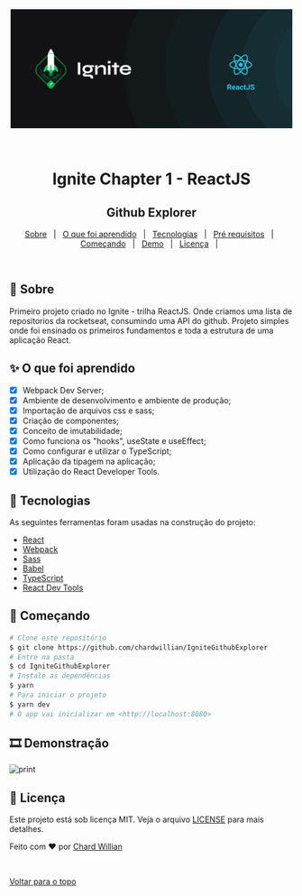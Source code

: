 <div align="center" id="top"> 
  <img src="/public/assets/logo_ignite_react.png" alt="Github Explorer" width="500px"/>

&#xa0;

</div>

<h1 align="center">Ignite Chapter 1 - ReactJS</h1>
<h2 align="center">Github Explorer</h2>


<p align="center">
  <a href="#dart-sobre">Sobre</a> &#xa0; | &#xa0; 
  <a href="#sparkles-o-que-foi-aprendido">O que foi aprendido</a> &#xa0; | &#xa0;
  <a href="#rocket-tecnologias">Tecnologias</a> &#xa0; | &#xa0;
  <a href="#white_check_mark-pré-requesitos">Pré requisitos</a> &#xa0; | &#xa0;
  <a href="#checkered_flag-começando">Começando</a> &#xa0; | &#xa0;
  <a href="#film_strip-demonstração">Demo</a> &#xa0; | &#xa0;
  <a href="#memo-licença">Licença</a> &#xa0; | &#xa0;
</p>

<br>

## :dart: Sobre

Primeiro projeto criado no Ignite - trilha ReactJS.
Onde criamos uma lista de repositorios da rocketseat, consumindo uma API do github. Projeto simples onde foi ensinado os primeiros fundamentos e toda a estrutura de uma aplicação React.

## :sparkles: O que foi aprendido

- [x] Webpack Dev Server;
- [x] Ambiente de desenvolvimento e ambiente de produção;
- [x] Importação de arquivos css e sass;
- [x] Criação de componentes;
- [x] Conceito de imutabilidade;
- [x] Como funciona os "hooks", useState e useEffect;
- [x] Como configurar e utilizar o TypeScript;
- [x] Aplicação da tipagem na aplicação;
- [x] Utilização do React Developer Tools.

## :rocket: Tecnologias

As seguintes ferramentas foram usadas na construção do projeto:

- [React](https://pt-br.reactjs.org/)
- [Webpack](https://webpack.js.org/)
- [Sass](https://sass-lang.com/)
- [Babel](https://babeljs.io/)
- [TypeScript](https://www.typescriptlang.org/)
- [React Dev Tools](https://pt-br.reactjs.org/blog/2015/09/02/new-react-developer-tools.html)

## :checkered_flag: Começando

```bash
# Clone este repositório
$ git clone https://github.com/chardwillian/IgniteGithubExplorer
# Entre na pasta
$ cd IgniteGithubExplorer
# Instale as dependências
$ yarn
# Para iniciar o projeto
$ yarn dev
# O app vai inicializar em <http://localhost:8080>
```

## :film_strip: Demonstração

![print](./public/assets/github_explorer.png)

## :memo: Licença

Este projeto está sob licença MIT. Veja o arquivo [LICENSE](LICENSE) para mais detalhes.

Feito com :heart: por <a href="https://github.com/chardwillian" target="_blank">Chard Willian</a>

&#xa0;

<a href="#top">Voltar para o topo</a>